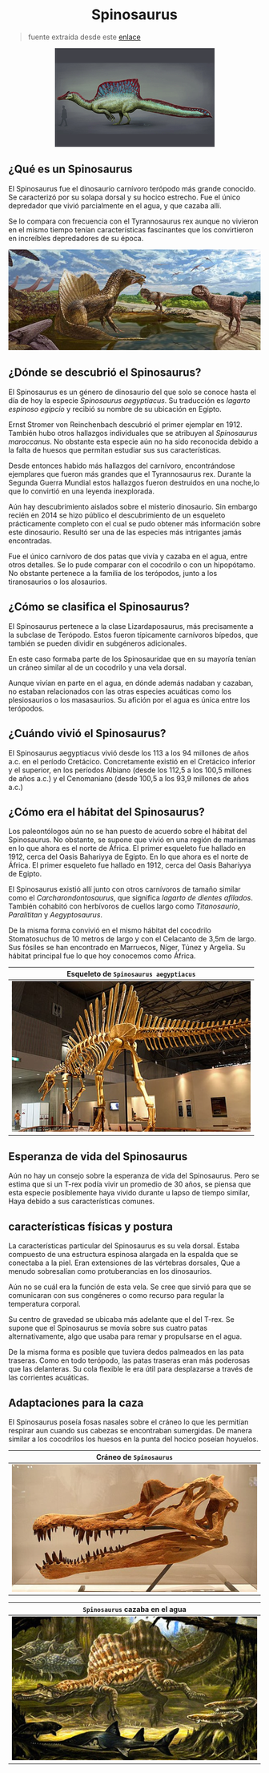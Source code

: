 <h1 align="center">Spinosaurus</h1>

> fuente extraída desde este [enlace](https://www.mundoprimaria.com/dinosaurios/tipos-de-dinosaurios-y-nombres-especies/spinosaurus)

<p align="center"><img src="./assets/image01.png"></p>

## ¿Qué es un Spinosaurus

El Spinosaurus fue el dinosaurio carnívoro terópodo más grande conocido. Se caracterizó por su solapa dorsal y su hocico estrecho. Fue el único depredador que vivió parcialmente en el agua, y que cazaba allí.

Se lo compara con frecuencia con el Tyrannosaurus rex aunque no vivieron en el mismo tiempo tenían características fascinantes que los convirtieron en increíbles depredadores de su época.

![image02](./assets/image02.png)

## ¿Dónde se descubrió el Spinosaurus?

El Spinosaurus es un género de dinosaurio del que solo se conoce hasta el día de hoy la especie _Spinosaurus aegyptiacus_. Su traducción es _lagarto espinoso egipcio_ y recibió su nombre de su ubicación en Egipto.

Ernst Stromer von Reinchenbach descubrió el primer ejemplar en 1912. También hubo otros hallazgos individuales que se atribuyen al _Spinosaurus maroccanus_. No obstante esta especie aún no ha sido reconocida debido a la falta de huesos que permitan estudiar sus sus características.

Desde entonces habido más hallazgos del carnívoro, encontrándose ejemplares que fueron más grandes que el Tyrannosaurus rex. Durante la Segunda Guerra Mundial estos hallazgos fueron destruidos en una noche,lo que lo convirtió en una leyenda inexplorada.

Aún hay descubrimiento aislados sobre el misterio dinosaurio. Sin embargo recién en 2014 se hizo público el descubrimiento de un esqueleto prácticamente completo con el cual se pudo obtener más información sobre este dinosaurio. Resultó ser una de las especies más intrigantes jamás encontradas.

Fue el único carnívoro de dos patas que vivía y cazaba en el agua, entre otros detalles. Se lo pude comparar con el cocodrilo o con un hipopótamo. No obstante pertenece a la familia de los terópodos, junto a los tiranosaurios o los alosaurios.

## ¿Cómo se clasifica el Spinosaurus?

El Spinosaurus pertenece a la clase Lizardaposaurus, más precisamente a la subclase de Terópodo. Estos fueron típicamente carnívoros bípedos, que también se pueden dividir en subgéneros adicionales.

En este caso formaba parte de los Spinosauridae que en su mayoría tenían un cráneo similar al de un cocodrilo y una vela dorsal.

Aunque vivían en parte en el agua, en dónde además nadaban y cazaban, no estaban relacionados con las otras especies acuáticas como los plesiosaurios o los masasaurios. Su afición por el agua es única entre los terópodos.

## ¿Cuándo vivió el Spinosaurus?

El Spinosaurus aegyptiacus vivió desde los 113 a los 94 millones de años a.c. en el período Cretácico. Concretamente existió en el Cretácico inferior y el superior, en los períodos Albiano (desde los 112,5 a los 100,5 millones de años a.c.) y el Cenomaniano (desde 100,5 a los 93,9 millones de años a.c.)

## ¿Cómo era el hábitat del Spinosaurus?

Los paleontólogos aún no se han puesto de acuerdo sobre el hábitat del Spinosaurus. No obstante, se supone que vivió en una región de marismas en lo que ahora es el norte de África. El primer esqueleto fue hallado en 1912, cerca del Oasis Bahariyya de Egipto. En lo que ahora es el norte de África. El primer esqueleto fue hallado en 1912, cerca del Oasis Bahariyya de Egipto.

El Spinosaurus existió allí junto con otros carnívoros de tamaño similar como el _Carcharondontosaurus_, que significa _lagarto de dientes afilados_. También cohabitó con herbívoros de cuellos largo como _Titanosaurio_, _Paralititan_ y _Aegyptosaurus_.

De la misma forma convivió en el mismo hábitat del cocodrilo Stomatosuchus de 10 metros de largo y con el Celacanto de 3,5m de largo. Sus fósiles se han encontrado en Marruecos, Níger, Túnez y Argelia. Su hábitat principal fue lo que hoy conocemos como África.

| Esqueleto de `Spinosaurus aegyptiacus` |
| -------------------------------------- |
| ![image03](./assets/image03.png)       |

## Esperanza de vida del Spinosaurus

Aún no hay un consejo sobre la esperanza de vida del Spinosaurus. Pero se estima que si un T-rex podía vivir un promedio de 30 años, se piensa que esta especie posiblemente haya vivido durante u lapso de tiempo similar, Haya debido a sus características comunes.

## características físicas y postura

La características particular del Spinosaurus es su vela dorsal. Estaba compuesto de una estructura espinosa alargada en la espalda que se conectaba a la piel. Eran extensiones de las vértebras dorsales, Que a menudo sobresalían como protuberancias en los dinosaurios.

Aún no se cuál era la función de esta vela. Se cree que sirvió para que se comunicaran con sus congéneres o como recurso para regular la temperatura corporal.

Su centro de gravedad se ubicaba más adelante que el del T-rex. Se supone que el Spinosaurus se movía sobre sus cuatro patas alternativamente, algo que usaba para remar y propulsarse en el agua.

De la misma forma es posible que tuviera dedos palmeados en las pata traseras. Como en todo terópodo, las patas traseras eran más poderosas que las delanteras. Su cola flexible le era útil para desplazarse a través de las corrientes acuáticas.

## Adaptaciones para la caza

El Spinosaurus poseía fosas nasales sobre el cráneo lo que les permitían respirar aun cuando sus cabezas se encontraban sumergidas. De manera similar a los cocodrilos los huesos en la punta del hocico poseían hoyuelos.

| Cráneo de `Spinosaurus`          |
| -------------------------------- |
| ![image04](./assets/image04.png) |

| `Spinosaurus` cazaba en el agua  |
| -------------------------------- |
| ![image05](./assets/image05.png) |
